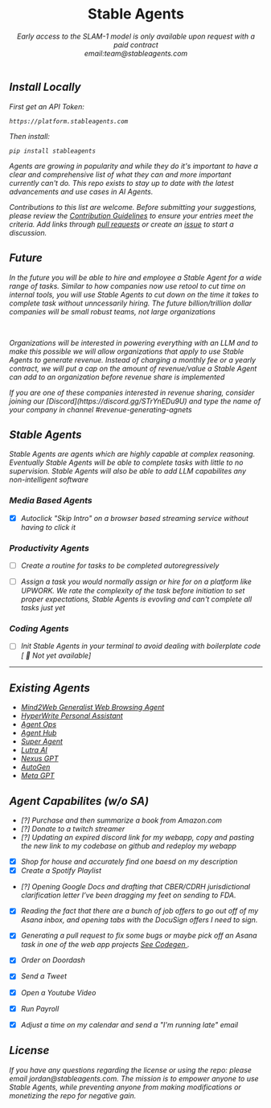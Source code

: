 <div align="center">
    <h1>Stable Agents</h1>
    <!-- <i>A collective list of Agents</i> -->
    <i> Early access to the SLAM-1 model is only available upon request with a paid contract
    <br>
    <a>email:team@stableagents.com</a><i>
</div>
<br/>

## Install Locally


<p> First get an API Token: </p>

```
https://platform.stableagents.com
```
<p> Then install: </p>

```
pip install stableagents
```

Agents are growing in popularity and while they do it's important to have a clear and comprehensive list of what they can and more important currently can't do. This repo exists to stay up to date with the latest advancements and use cases in AI Agents.

Contributions to this list are welcome. Before submitting your suggestions, please review the [Contribution Guidelines](CONTRIBUTING.md) to ensure your entries meet the criteria. Add links through [pull requests](https://github.com/plowsai/stableagents/pulls) or create an [issue](https://github.com/plowsai/stableagents/issues) to start a discussion.


## Future 

<p> In the future you will be able to hire and employee a Stable Agent for a wide range of tasks. Similar to how companies now use retool to cut time on internal tools, you will use Stable Agents to cut down on the time it takes to complete task without unncessarily hiring. The future billion/trillion dollar companies will be small robust teams, not large organizations</p>

<br>

<p> Organizations will be interested in powering everything with an LLM and to make this possible we will allow organizations that apply to use Stable Agents to generate revenue. Instead of charging a monthly fee or a yearly contract, we will put a cap on the amount of revenue/value a Stable Agent can add to an organization before revenue share is implemented </p>

<p> If you are one of these companies interested in revenue sharing, consider joining our [Discord](https://discord.gg/STrYnEDu9U) and type the name of your company in channel <i> #revenue-generating-agnets</i>

## Stable Agents
<p> Stable Agents are agents which are highly capable at complex reasoning. Eventually Stable Agents will be able to complete tasks with little to no supervision. Stable Agents will also be able to add LLM capabilites any non-intelligent software</p>

### Media Based Agents
- [X] Autoclick "Skip Intro" on a browser based streaming service without having to click it 


### Productivity Agents
- [ ] Create a routine for tasks to be completed autoregressively

- [ ] Assign a task you would normally assign or hire for on a platform like UPWORK. <i>We rate the complexity of the task before initiation to set proper expectations, Stable Agents is evovling and can't complete all tasks just yet</i>

### Coding Agents

- [ ] Init Stable Agents in your terminal to avoid dealing with boilerplate code [ 🚧 Not yet available]

<hr>

## Existing Agents

- [Mind2Web Generalist Web Browsing Agent](https://github.com/OSU-NLP-Group/Mind2Web)
- [HyperWrite Personal Assistant](https://www.hyperwriteai.com/personal-assistant)
- [Agent Ops](https://www.agentops.ai)
- [Agent Hub](https://agenthub.dev)
- [Super Agent](https://superagent.sh)
- [Lutra AI](https://lutra.ai)
- [Nexus GPT](https://gpt.nexus)
- [AutoGen](https://microsoft.github.io/autogen/)
- [Meta GPT](https://deepwisdom.ai)


## Agent Capabilites (w/o SA)

- [?] Purchase and then summarize a book from Amazon.com
- [?] Donate to a twitch streamer
- [?] Updating an expired discord link for my webapp, copy and pasting the new link to my codebase on github and redeploy my webapp
- [X] Shop for house and accurately find one baesd on my description
- [X] Create a Spotify Playlist
- [?] Opening Google Docs and drafting that CBER/CDRH jurisdictional clarification letter I’ve been dragging my feet on sending to FDA.
- [X] Reading the fact that there are a bunch of job offers to go out off of my Asana inbox, and opening tabs with the DocuSign offers I need to sign.
- [X] Generating a pull request to fix some bugs or maybe pick off an Asana task in one of the web app projects <a href="https://codegen.com"> See Codegen </a>.
- [X] Order on Doordash
- [X] Send a Tweet
- [X] Open a Youtube Video
- [X] Run Payroll
- [X] Adjust a time on my calendar and send a "I'm running late" email


## License 

<p> If you have any questions regarding the license or using the repo: please email jordan@stableagents.com. The mission is to empower anyone to use Stable Agents, while preventing anyone from making modifications or monetizing the repo for negative gain.</p>


